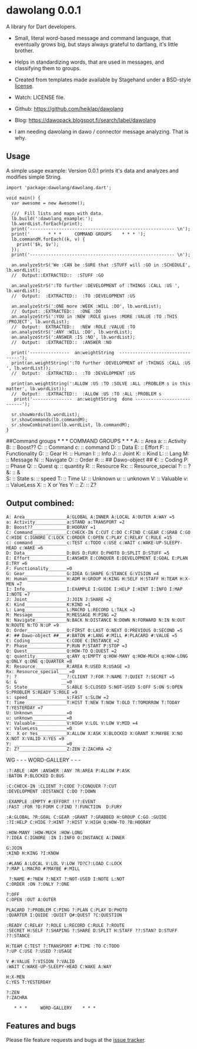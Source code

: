 # dawolang  0.0.1

A library for Dart developers.
* Small, literal word-based message and command language, that eventually grows big, but stays always grateful to dartlang, it's little brother.
* Helps in standardizing words, that are used in messages, and classifying them to groups.
* Created from templates made available by Stagehand under a BSD-style
[license](https://github.com/dart-lang/stagehand/blob/master/LICENSE).

* Watch: LICENSE file.
* Github: https://github.com/heiklap/dawolang
* Blog:  https://dawopack.blogspot.fi/search/label/dawolang 

* I am needing dawolang in dawo / connector message analyzing. That is why.
## Usage

A simple usage example:
Version 0.0.1 prints it's data and analyzes and modifies simple String.

    import 'package:dawolang/dawolang.dart';

    void main() {
      var awesome = new Awesome();

      ///  Fill lists and maps with data.
      lb.build(':dawolang_example:');
      lb.wordList.forEach(print);
      print('------------------------------------------------------- \n');
      print('       * * *     COMMAND GROUPS    * * * ');
      lb.commandM.forEach((k, v) {
        print('$k, $v');
      });
      print('------------------------------------------------------- \n');

      an.analyzeStrS('We :CAN be :SURE that :STUFF will :GO in :SCHEDULE', lb.wordList);
      //  Output::EXTRACTED::  :STUFF :GO 

      an.analyzeStrS(':TO further :DEVELOPMENT of :THINGS :CALL :US ', lb.wordList);
      //  Output:  :EXTRACTED::  :TO :DEVELOPMENT :US 

      an.analyzeStrS(':ONE more :WEEK :WILL :DO', lb.wordList);
      //  Output: :EXTRACTED::  :ONE :DO 
      an.analyzeStrS(':YOU in :NEW :ROLE gives :MORE :VALUE :TO :THIS :PROJECT', lb.wordList);
      //  Output:  EXTRACTED::  :NEW :ROLE :VALUE :TO 
      an.analyzeStrS(':ANY :WILL :DO', lb.wordList);
      an.analyzeStrS(':ANSWER :IS :NO', lb.wordList);
      //  Output:  :EXTRACTED::  :ANSWER :NO 
      
      print('---------------  an:weightString  --------------------------------');
      print(an.weightString(':TO further :DEVELOPMENT of :THINGS :CALL :US ', lb.wordList));
      //  Output:  :EXTRACTED::  :TO :DEVELOPMENT :US 
      
      print(an.weightString(':ALLOW :US :TO :SOLVE :ALL :PROBLEM s in this matter', lb.wordList));
      //  Output:  :EXTRACTED::  :ALLOW :US :TO :ALL :PROBLEM s 
       print('---------------  an:weightString  done ---------------------------');

      sr.showWords(lb.wordList);
      sr.showCommands(lb.commandM);
      sr.showCombination(lb.wordList, lb.commandM);
    }
##Command groups
       * * *     COMMAND GROUPS    * * * 
     A:  :: Area
     a:  :: Activity
     B:  :: Boost??
     C:  :: Command
     c:  :: command
     D:  :: Data
     E:  :: Effort
     F:  :: Functionality
     G:  :: Gear
     H:  :: Human
     I:  :: Info
     J:  :: Joint
     K:  :: Kind
     L:  :: Lang
     M:  :: Message
     N:  :: Navigate
     O:  :: Order
     #:  :: ## Dawo-object ##
     €:  :: Coding
     P:  :: Phase
     Q:  :: Quest
     q:  :: quantity
     R:  :: Resource
     Rx:  :: Resource_special
     ?:  :: ?                 
     &:  :: &                 
     S:  :: State
     s:  :: speed
     T:  :: Time
     U:  :: Unknown
     u:  :: unknown
     V:  :: Valuable
     v:  :: ValueLess
     X:  ::  X or Yes
     Y:  :: 
     Z:  :: Z?
## Output combined:

    A: Area________________A:GLOBAL A:INNER A:LOCAL A:OUTER A:WAY =5
    a: Activity____________a:STAND a:TRANSPORT =2
    B: Boost??_____________B:HOORAY =1
    C: Command_____________C:CHECK-IN C:CUT C:DO C:FIND C:GEAR C:GRAB C:GO C:HIDE C:IGNORE C:LOCK C:ORDER C:OPEN C:PLAY C:RELAY C:RULE =15
    c: command_____________c:TEST c:TODO c:USE c:WAIT c:WAKE-UP-SLEEPY-HEAD c:WAKE =6
    D: Data________________D:BUS D:FURY D:PHOTO D:SPLIT D:STUFF =5
    E: Effort______________E:ANSWER E:CONQUER E:DEVELOPMENT E:GOAL E:PLAN E:TRY =6
    F: Functionality_______=0
    G: Gear________________G:IDEA G:SHAPE G:STANCE G:VISION =4
    H: Human_______________H:ADM H:GROUP H:KING H:SELF H:STAFF H:TEAM H:X-MEN =7
    I: Info________________I:EXAMPLE I:GUIDE I:HELP I:HINT I:INFO I:MAP I:NOTE =7
    J: Joint_______________J:JOIN J:SHARE =2
    K: Kind________________K:KIND =1
    L: Lang________________L:MACRO L:RECORD L:TALK =3
    M: Message_____________M:MESSAGE M:PING =2
    N: Navigate____________N:BACK N:DISTANCE N:DOWN N:FORWARD N:IN N:OUT N:ROUTE N:TO N:UP =9
    O: Order_______________O:FIRST O:LAST O:NEXT O:PREVIOUS O:SECOND =5
    #: ## Dawo-object ##___#:BATON #:LANG #:MILL #:PLACARD #:VALUE =5
    €: Coding______________€:CODE €:INSTANCE =2
    P: Phase_______________P:RUN P:START P:STOP =3
    Q: Quest_______________Q:HOW-TO Q:QUEST =2
    q: quantity____________q:ANY q:EMPTY q:HOW-MANY q:HOW-MUCH q:HOW-LONG q:ONLY q:ONE q:QUARTER =8
    R: Resource____________R:AREA R:USED R:USAGE =3
    Rx: Resource_special____=0
    ?: ?                 __?:CLIENT ?:FOR ?:NAME ?:QUIET ?:SECRET =5
    &: &                 __=0
    S: State_______________S:ABLE S:CLOSED S:NOT-USED S:OFF S:ON S:OPEN S:PROBLEM S:READY S:ROLE =9
    s: speed_______________s:FAST s:SLOW =2
    T: Time________________T:HIST T:NEW T:NOW T:OLD T:TOMORROW T:TODAY T:YESTERDAY =7
    U: Unknown_____________=0
    u: unknown_____________=0
    V: Valuable____________V:HIGH V:LOL V:LOW V:MID =4
    v: ValueLess___________=0
    X:  X or Yes___________X:ALLOW X:ASK X:BLOCKED X:GRANT X:MAYBE X:NO X:NOT X:VALID X:YES =9
    Y: ____________________=0
    Z: Z?__________________Z:ZEN Z:ZACHRA =2
    
   WG  - - -      WORD-GALLERY    - - -  
   
    :?:ABLE :ADM :ANSWER :ANY ?R:AREA P:ALLOW P:ASK
    :BATON P:BLOCKED D:BUS
    
    :C:CHECK-IN :CLIENT ?:CODE ?:CONQUER ?:CUT
    :DEVELOPMENT :DISTANCE C:DO ?:DOWN
     
    :EXAMPLE :EMPTY #:EFFORT !!?:EVENT
    :FAST :FOR ?D:FORM C:FIND ?:FUNCTION  D:FURY
     
    :A:GLOBAL ?R:GOAL C:GEAR :GRANT ?:GRABBED H:GROUP C:GO :GUIDE
    :?I:HELP C:HIDE ?:HINT ?:HIST V:HIGH Q:HOW-TO ?B:HOORAY 
 
    :HOW-MANY :HOW-MUCH :HOW-LONG
    ?:IDEA C:IGNORE :IN I:INFO O:INSTANCE A:INNER
 
    G:JOIN
    :KIND H:KING ?I:KNOW
 
    :#LANG A:LOCAL V:LOL V:LOW ?D?C?:LOAD C:LOCK
    ?:MAP L:MACRO #?MAYBE #:MILL
 
     ?:NAME #:?NEW ?:NEXT ?:NOT-USED I:NOTE L:NOT
    C:ORDER :ON ?:ONLY ?:ONE
 
    ?:OFF
    C:OPEN :OUT A:OUTER
 
    PLACARD ?:PROBLEM C:PING ?:PLAN C:PLAY D:PHOTO
    :QUARTER I:QUIDE :QUIET Q#:QUEST ?C:QUESTION
 
    :READY C:RELAY ?:ROLE L:RECORD C:RULE ?:ROUTE 
    :SECRET H:SELF ?:SHAPING ?:SHARE D:SPLIT H:STAFF ??:STAN? D:STUFF ??:STANCE
 
    H:TEAM C:TEST ?:TRANSPORT #:TIME :TO C:TODO 
    ?:UP C:USE ?:USED ?:USAGE
 
    V #:VALUE ?:VISION ?:VALID
    :WAIT C:WAKE-UP-SLEEPY-HEAD C:WAKE A:WAY
 
    H:X-MEN
    C:YES T:YESTERDAY
 
    ?:ZEN
    ?:ZACHRA
 
       * * *     WORD-GALLERY    * * * 



## Features and bugs

Please file feature requests and bugs at the [issue tracker][tracker].

[tracker]: https://github.com/heiklap/dawolang/issues
